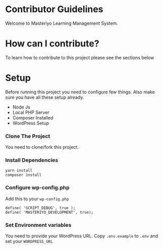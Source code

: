 # Contributor Guidelines
Welcome to Masteriyo Learning Management System. 

# How can I contribute?
To learn how to contribute to this project please see the sections below

# Setup
Before running this project you need to configure few things. Also make sure you have all these setup already.
* Node Js
* Local PHP Server
* Composer Installed
* WordPress Setup 

### Clone The Project
You need to clone/fork this project.

### Install Dependencies
```
yarn install
composer install
```
  
### Configure wp-config.php
Add this to your `wp-config.php`
```
define( 'SCRIPT_DEBUG', true );
define( 'MASTERIYO_DEVELOPMENT', true);
```
### Set Environment variables
You need to provide your WordPress URL.
Copy `.env.example` to `.env` and set your `WORDPRESS_URL`
